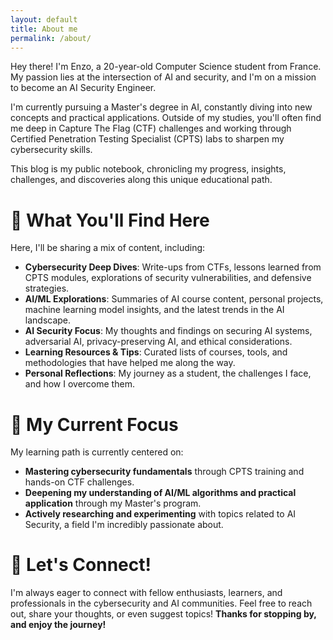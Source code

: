 ```yaml
---
layout: default
title: About me
permalink: /about/
---
```

Hey there! I'm Enzo, a 20-year-old Computer Science student from France. My passion lies at the intersection of AI and security, and I'm on a mission to become an AI Security Engineer.

I'm currently pursuing a Master's degree in AI, constantly diving into new concepts and practical applications. Outside of my studies, you'll often find me deep in Capture The Flag (CTF) challenges and working through Certified Penetration Testing Specialist (CPTS) labs to sharpen my cybersecurity skills.

This blog is my public notebook, chronicling my progress, insights, challenges, and discoveries along this unique educational path.
# 🎯 What You'll Find Here

Here, I'll be sharing a mix of content, including:

- **Cybersecurity Deep Dives**: Write-ups from CTFs, lessons learned from CPTS modules, explorations of security vulnerabilities, and defensive strategies.
- **AI/ML Explorations**: Summaries of AI course content, personal projects, machine learning model insights, and the latest trends in the AI landscape.
- **AI Security Focus**: My thoughts and findings on securing AI systems, adversarial AI, privacy-preserving AI, and ethical considerations.
- **Learning Resources & Tips**: Curated lists of courses, tools, and methodologies that have helped me along the way.
- **Personal Reflections**: My journey as a student, the challenges I face, and how I overcome them.

# 🌱 My Current Focus

My learning path is currently centered on:

- **Mastering cybersecurity fundamentals** through CPTS training and hands-on CTF challenges.
- **Deepening my understanding of AI/ML algorithms and practical application** through my Master's program.
- **Actively researching and experimenting** with topics related to AI Security, a field I'm incredibly passionate about.

# 🤝 Let's Connect!

I'm always eager to connect with fellow enthusiasts, learners, and professionals in the cybersecurity and AI communities. Feel free to reach out, share your thoughts, or even suggest topics!
**Thanks for stopping by, and enjoy the journey!**
